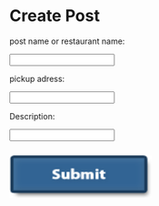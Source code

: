 #  **Create Post**
post name or restaurant name:

 <input type="text" id="name" name="name"/>

 pickup adress:

<input type="text" id="name" name="name"/>

Description:

<input type="text" id="name" name="name"/>

<p style="margin-top:25px"><a href="https://jonv1901.github.io/PROJECT-No-Food-Wasted/postmade"><img src="images/submit-button-png-25801.png" width="250px" height="75px"></a>